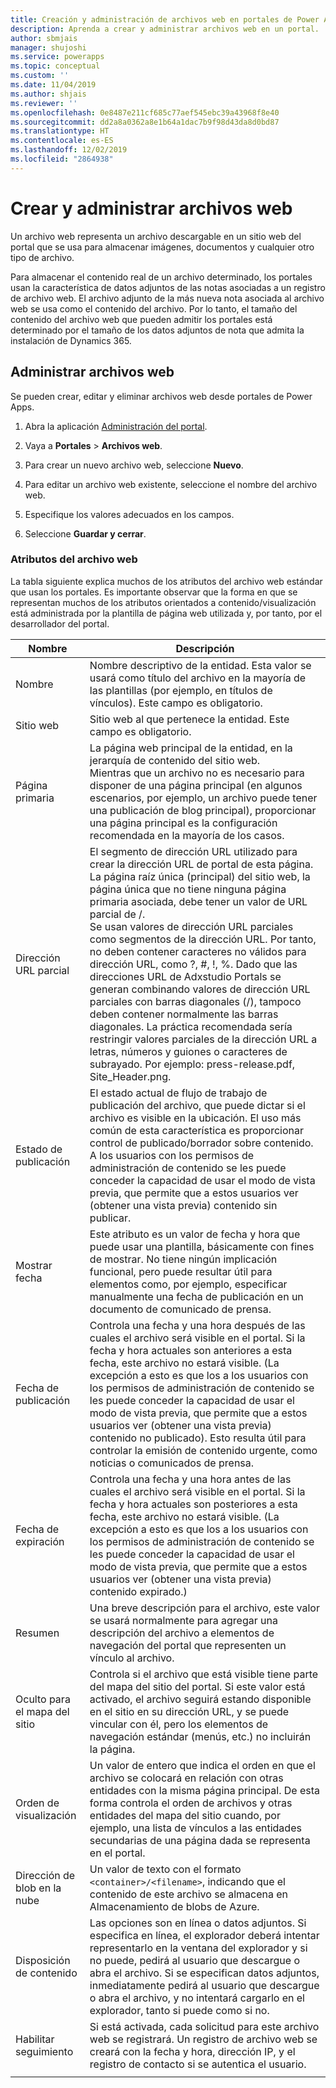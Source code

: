 ```yaml
---
title: Creación y administración de archivos web en portales de Power Apps | MicrosoftDocs
description: Aprenda a crear y administrar archivos web en un portal.
author: sbmjais
manager: shujoshi
ms.service: powerapps
ms.topic: conceptual
ms.custom: ''
ms.date: 11/04/2019
ms.author: shjais
ms.reviewer: ''
ms.openlocfilehash: 0e8487e211cf685c77aef545ebc39a43968f8e40
ms.sourcegitcommit: dd2a8a0362a8e1b64a1dac7b9f98d43da8d0bd87
ms.translationtype: HT
ms.contentlocale: es-ES
ms.lasthandoff: 12/02/2019
ms.locfileid: "2864938"
---
```

# <a name="create-and-manage-web-files"></a>Crear y administrar archivos web

Un archivo web representa un archivo descargable en un sitio web del portal que se usa para almacenar imágenes, documentos y cualquier otro tipo de archivo.

Para almacenar el contenido real de un archivo determinado, los portales usan la característica de datos adjuntos de las notas asociadas a un registro de archivo web. El archivo adjunto de la más nueva nota asociada al archivo web se usa como el contenido del archivo. Por lo tanto, el tamaño del contenido del archivo web que pueden admitir los portales está determinado por el tamaño de los datos adjuntos de nota que admita la instalación de Dynamics 365.

## <a name="manage-web-files"></a>Administrar archivos web

Se pueden crear, editar y eliminar archivos web desde portales de Power Apps.

1. Abra la aplicación [Administración del portal](configure-portal.md).

2. Vaya a **Portales** > **Archivos web**.

3. Para crear un nuevo archivo web, seleccione **Nuevo**.

4. Para editar un archivo web existente, seleccione el nombre del archivo web.

5. Especifique los valores adecuados en los campos.

6. Seleccione **Guardar y cerrar**.

### <a name="web-file-attributes"></a>Atributos del archivo web

La tabla siguiente explica muchos de los atributos del archivo web estándar que usan los portales. Es importante observar que la forma en que se representan muchos de los atributos orientados a contenido/visualización está administrada por la plantilla de página web utilizada y, por tanto, por el desarrollador del portal.

| Nombre                | Descripción               |
|---------------------|-----------------------|
|Nombre |Nombre descriptivo de la entidad. Esta valor se usará como título del archivo en la mayoría de las plantillas (por ejemplo, en títulos de vínculos). Este campo es obligatorio.   |
|Sitio web   |Sitio web al que pertenece la entidad. Este campo es obligatorio.   |
|Página primaria   |La página web principal de la entidad, en la jerarquía de contenido del sitio web. <br>Mientras que un archivo no es necesario para disponer de una página principal (en algunos escenarios, por ejemplo, un archivo puede tener una publicación de blog principal), proporcionar una página principal es la configuración recomendada en la mayoría de los casos.  |
|Dirección URL parcial   |El segmento de dirección URL utilizado para crear la dirección URL de portal de esta página. <br>La página raíz única (principal) del sitio web, la página única que no tiene ninguna página primaria asociada, debe tener un valor de URL parcial de /.<br>Se usan valores de dirección URL parciales como segmentos de la dirección URL. Por tanto, no deben contener caracteres no válidos para dirección URL, como ?, #, !, %. Dado que las direcciones URL de Adxstudio Portals se generan combinando valores de dirección URL parciales con barras diagonales (/), tampoco deben contener normalmente las barras diagonales. La práctica recomendada sería restringir valores parciales de la dirección URL a letras, números y guiones o caracteres de subrayado. Por ejemplo: press-release.pdf, Site_Header.png.  |
|Estado de publicación   |El estado actual de flujo de trabajo de publicación del archivo, que puede dictar si el archivo es visible en la ubicación. El uso más común de esta característica es proporcionar control de publicado/borrador sobre contenido.<br>A los usuarios con los permisos de administración de contenido se les puede conceder la capacidad de usar el modo de vista previa, que permite que a estos usuarios ver (obtener una vista previa) contenido sin publicar.   |
| Mostrar fecha        | Este atributo es un valor de fecha y hora que puede usar una plantilla, básicamente con fines de mostrar. No tiene ningún implicación funcional, pero puede resultar útil para elementos como, por ejemplo, especificar manualmente una fecha de publicación en un documento de comunicado de prensa.    |
| Fecha de publicación        | Controla una fecha y una hora después de las cuales el archivo será visible en el portal. Si la fecha y hora actuales son anteriores a esta fecha, este archivo no estará visible. (La excepción a esto es que los a los usuarios con los permisos de administración de contenido se les puede conceder la capacidad de usar el modo de vista previa, que permite que a estos usuarios ver (obtener una vista previa) contenido no publicado). Esto resulta útil para controlar la emisión de contenido urgente, como noticias o comunicados de prensa. |
| Fecha de expiración     | Controla una fecha y una hora antes de las cuales el archivo será visible en el portal. Si la fecha y hora actuales son posteriores a esta fecha, este archivo no estará visible. (La excepción a esto es que los a los usuarios con los permisos de administración de contenido se les puede conceder la capacidad de usar el modo de vista previa, que permite que a estos usuarios ver (obtener una vista previa) contenido expirado.)                |
| Resumen             | Una breve descripción para el archivo, este valor se usará normalmente para agregar una descripción del archivo a elementos de navegación del portal que representen un vínculo al archivo.      |
| Oculto para el mapa del sitio | Controla si el archivo que está visible tiene parte del mapa del sitio del portal. Si este valor está activado, el archivo seguirá estando disponible en el sitio en su dirección URL, y se puede vincular con él, pero los elementos de navegación estándar (menús, etc.) no incluirán la página.      |
| Orden de visualización       | Un valor de entero que indica el orden en que el archivo se colocará en relación con otras entidades con la misma página principal. De esta forma controla el orden de archivos y otras entidades del mapa del sitio cuando, por ejemplo, una lista de vínculos a las entidades secundarias de una página dada se representa en el portal.      |
| Dirección de blob en la nube  | Un valor de texto con el formato `<container>/<filename>`, indicando que el contenido de este archivo se almacena en Almacenamiento de blobs de Azure.        |
| Disposición de contenido | Las opciones son en línea o datos adjuntos. Si especifica en línea, el explorador deberá intentar representarlo en la ventana del explorador y si no puede, pedirá al usuario que descargue o abra el archivo. Si se especifican datos adjuntos, inmediatamente pedirá al usuario que descargue o abra el archivo, y no intentará cargarlo en el explorador, tanto si puede como si no.                                                                                        |
| Habilitar seguimiento     | Si está activada, cada solicitud para este archivo web se registrará. Un registro de archivo web se creará con la fecha y hora, dirección IP, y el registro de contacto si se autentica el usuario.      |
|||



